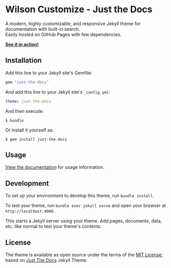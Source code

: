 # Wilson Customize - Just the Docs
A modern, highly customizable, and responsive Jekyll theme for documentation with built-in search.<br>Easily hosted on GitHub Pages with few dependencies.

**[See it in action!](https://wilsonvn.github.io/ws-jtd/)**

## Installation

Add this line to your Jekyll site's Gemfile:

```ruby
gem "just-the-docs"
```

And add this line to your Jekyll site's `_config.yml`:

```yaml
theme: just-the-docs
```

And then execute:

    $ bundle

Or install it yourself as:

    $ gem install just-the-docs

## Usage

[View the documentation](https://wilsonvn.github.io/ws-jtd/) for usage information.

## Development

To set up your environment to develop this theme, run `bundle install`.

To test your theme, run `bundle exec jekyll serve` and open your browser at `http://localhost:4000`. 

This starts a Jekyll server using your theme. Add pages, documents, data, etc. like normal to test your theme's contents.

## License

The theme is available as open source under the terms of the [MIT License](http://opensource.org/licenses/MIT), based on [Just The Docs](https://github.com/pmarsceill/just-the-docs) Jekyll Theme.

